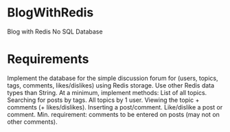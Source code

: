 # BlogWithRedis
 Blog with Redis No SQL Database

# Requirements
Implement the database for the simple discussion forum for (users, topics, tags, comments, likes/dislikes) using Redis storage.
Use other Redis data types than String.
At a minimum, implement methods:
List of all topics.
Searching for posts by tags.
All topics by 1 user.
Viewing the topic + comments (+ likes/dislikes).
Inserting a post/comment.
Like/dislike a post or comment.
Min. requirement: comments to be entered on posts (may not on other comments).
